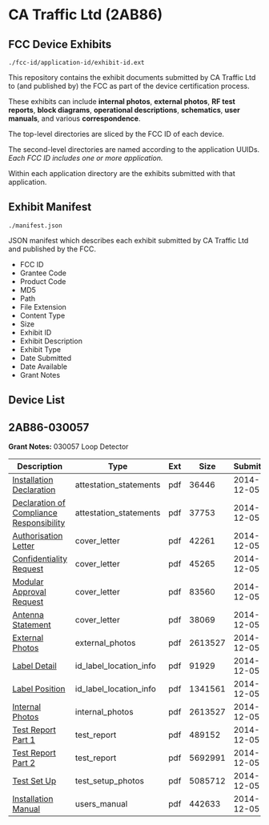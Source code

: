 # CA Traffic Ltd (2AB86)
## FCC Device Exhibits

```
./fcc-id/application-id/exhibit-id.ext
```

This repository contains the exhibit documents submitted by CA Traffic Ltd to (and published by) the FCC as part of the device certification process.

These exhibits can include **internal photos**, **external photos**, **RF test reports**, **block diagrams**, **operational descriptions**, **schematics**, **user manuals**, and various **correspondence**.

The top-level directories are sliced by the FCC ID of each device.

The second-level directories are named according to the application UUIDs. *Each FCC ID includes one or more application.*

Within each application directory are the exhibits submitted with that application. 

## Exhibit Manifest

```
./manifest.json
```

JSON manifest which describes each exhibit submitted by CA Traffic Ltd and published by the FCC.

- FCC ID
- Grantee Code
- Product Code
- MD5
- Path
- File Extension
- Content Type
- Size
- Exhibit ID
- Exhibit Description
- Exhibit Type
- Date Submitted
- Date Available
- Grant Notes

## Device List
## 2AB86-030057
**Grant Notes:** 030057 Loop Detector

| Description | Type | Ext | Size | Submitted | Available |
| ----------- | ---- | --- | ---- | --------- | --------- |
| [Installation Declaration](2AB86-030057/536b25569b635ffa21eead437e57c291/2464894.pdf) | attestation_statements | pdf | 36446 | 2014-12-05 | 2014-12-05 |
| [Declaration of Compliance Responsibility](2AB86-030057/536b25569b635ffa21eead437e57c291/2464895.pdf) | attestation_statements | pdf | 37753 | 2014-12-05 | 2014-12-05 |
| [Authorisation Letter](2AB86-030057/536b25569b635ffa21eead437e57c291/2464882.pdf) | cover_letter | pdf | 42261 | 2014-12-05 | 2014-12-05 |
| [Confidentiality Request](2AB86-030057/536b25569b635ffa21eead437e57c291/2464883.pdf) | cover_letter | pdf | 45265 | 2014-12-05 | 2014-12-05 |
| [Modular Approval Request](2AB86-030057/536b25569b635ffa21eead437e57c291/2464884.pdf) | cover_letter | pdf | 83560 | 2014-12-05 | 2014-12-05 |
| [Antenna Statement](2AB86-030057/536b25569b635ffa21eead437e57c291/2464885.pdf) | cover_letter | pdf | 38069 | 2014-12-05 | 2014-12-05 |
| [External Photos](2AB86-030057/536b25569b635ffa21eead437e57c291/2464887.pdf) | external_photos | pdf | 2613527 | 2014-12-05 | 2014-12-05 |
| [Label Detail](2AB86-030057/536b25569b635ffa21eead437e57c291/2464888.pdf) | id_label_location_info | pdf | 91929 | 2014-12-05 | 2014-12-05 |
| [Label Position](2AB86-030057/536b25569b635ffa21eead437e57c291/2464889.pdf) | id_label_location_info | pdf | 1341561 | 2014-12-05 | 2014-12-05 |
| [Internal Photos](2AB86-030057/536b25569b635ffa21eead437e57c291/2464887.pdf) | internal_photos | pdf | 2613527 | 2014-12-05 | 2014-12-05 |
| [Test Report Part 1](2AB86-030057/536b25569b635ffa21eead437e57c291/2464896.pdf) | test_report | pdf | 489152 | 2014-12-05 | 2014-12-05 |
| [Test Report Part 2](2AB86-030057/536b25569b635ffa21eead437e57c291/2464897.pdf) | test_report | pdf | 5692991 | 2014-12-05 | 2014-12-05 |
| [Test Set Up](2AB86-030057/536b25569b635ffa21eead437e57c291/2464898.pdf) | test_setup_photos | pdf | 5085712 | 2014-12-05 | 2014-12-05 |
| [Installation Manual](2AB86-030057/536b25569b635ffa21eead437e57c291/2464899.pdf) | users_manual | pdf | 442633 | 2014-12-05 | 2014-12-05 |
